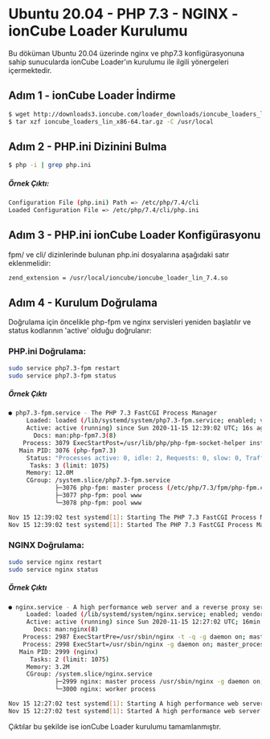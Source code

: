 # Ubuntu 20.04 - PHP 7.3 - NGINX - ionCube Loader Kurulumu

Bu döküman Ubuntu 20.04 üzerinde nginx ve php7.3 konfigürasyonuna sahip sunucularda ionCube Loader'ın kurulumu ile ilgili yönergeleri içermektedir.

## Adım 1 - ionCube Loader İndirme

```sh
$ wget http://downloads3.ioncube.com/loader_downloads/ioncube_loaders_lin_x86-64.tar.gz
$ tar xzf ioncube_loaders_lin_x86-64.tar.gz -C /usr/local
```

## Adım 2 - PHP.ini Dizinini Bulma

```sh
$ php -i | grep php.ini
```
##### Örnek Çıktı:
```sh
Configuration File (php.ini) Path => /etc/php/7.4/cli
Loaded Configuration File => /etc/php/7.4/cli/php.ini
```

## Adım 3 - PHP.ini ionCube Loader Konfigürasyonu
fpm/ ve cli/ dizinlerinde bulunan php.ini dosyalarına aşağıdaki satır eklenmelidir:

```sh
zend_extension = /usr/local/ioncube/ioncube_loader_lin_7.4.so
```

## Adım 4 - Kurulum Doğrulama
Doğrulama için öncelikle php-fpm ve nginx servisleri yeniden başlatılır ve status kodlarının 'active' olduğu doğrulanır:

### PHP.ini Doğrulama:

```sh
sudo service php7.3-fpm restart
sudo service php7.3-fpm status
```

##### Örnek Çıktı
```sh
● php7.3-fpm.service - The PHP 7.3 FastCGI Process Manager
     Loaded: loaded (/lib/systemd/system/php7.3-fpm.service; enabled; vendor preset: enabled)
     Active: active (running) since Sun 2020-11-15 12:39:02 UTC; 16s ago
       Docs: man:php-fpm7.3(8)
    Process: 3079 ExecStartPost=/usr/lib/php/php-fpm-socket-helper install /run/php/php-fpm.sock /etc/php/7.3/fpm/pool.d/www.conf 73 (code=exited, status=0/SUCCESS)
   Main PID: 3076 (php-fpm7.3)
     Status: "Processes active: 0, idle: 2, Requests: 0, slow: 0, Traffic: 0req/sec"
      Tasks: 3 (limit: 1075)
     Memory: 12.0M
     CGroup: /system.slice/php7.3-fpm.service
             ├─3076 php-fpm: master process (/etc/php/7.3/fpm/php-fpm.conf)
             ├─3077 php-fpm: pool www
             └─3078 php-fpm: pool www

Nov 15 12:39:02 test systemd[1]: Starting The PHP 7.3 FastCGI Process Manager...
Nov 15 12:39:02 test systemd[1]: Started The PHP 7.3 FastCGI Process Manager.
```


### NGINX Doğrulama:

```sh
sudo service nginx restart
sudo service nginx status
```

##### Örnek Çıktı
```sh
● nginx.service - A high performance web server and a reverse proxy server
     Loaded: loaded (/lib/systemd/system/nginx.service; enabled; vendor preset: enabled)
     Active: active (running) since Sun 2020-11-15 12:27:02 UTC; 16min ago
       Docs: man:nginx(8)
    Process: 2987 ExecStartPre=/usr/sbin/nginx -t -q -g daemon on; master_process on; (code=exited, status=0/SUCCESS)
    Process: 2998 ExecStart=/usr/sbin/nginx -g daemon on; master_process on; (code=exited, status=0/SUCCESS)
   Main PID: 2999 (nginx)
      Tasks: 2 (limit: 1075)
     Memory: 3.2M
     CGroup: /system.slice/nginx.service
             ├─2999 nginx: master process /usr/sbin/nginx -g daemon on; master_process on;
             └─3000 nginx: worker process

Nov 15 12:27:02 test systemd[1]: Starting A high performance web server and a reverse proxy server...
Nov 15 12:27:02 test systemd[1]: Started A high performance web server and a reverse proxy server.
```


Çıktılar bu şekilde ise ionCube Loader kurulumu tamamlanmıştır.